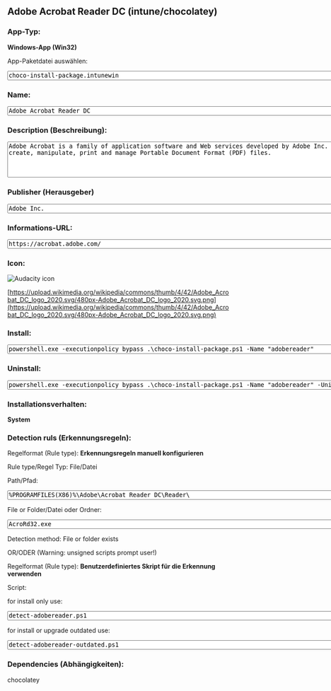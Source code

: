 ## Adobe Acrobat Reader DC (intune/chocolatey)

### App-Typ: 

__Windows-App (Win32)__

App-Paketdatei auswählen:

<textarea name="app"  rows="1" cols="100">
choco-install-package.intunewin</textarea>


### Name:

<textarea name="name"  rows="1" cols="100">
Adobe Acrobat Reader DC</textarea>

### Description (Beschreibung):

<textarea name="description"  rows="5" cols="100">
Adobe Acrobat is a family of application software and Web services developed by Adobe Inc. to view, create, manipulate, print and manage Portable Document Format (PDF) files.</textarea>

### Publisher (Herausgeber)

<textarea name="publisher"  rows="1" cols="100">
Adobe Inc.</textarea>


### Informations-URL:

<textarea name="ifno"  rows="1" cols="100">
https://acrobat.adobe.com/</textarea>

### Icon: 

![Audacity icon](https://upload.wikimedia.org/wikipedia/commons/thumb/4/42/Adobe_Acrobat_DC_logo_2020.svg/120px-Adobe_Acrobat_DC_logo_2020.svg.png)

[https://upload.wikimedia.org/wikipedia/commons/thumb/4/42/Adobe_Acrobat_DC_logo_2020.svg/480px-Adobe_Acrobat_DC_logo_2020.svg.png](https://upload.wikimedia.org/wikipedia/commons/thumb/4/42/Adobe_Acrobat_DC_logo_2020.svg/480px-Adobe_Acrobat_DC_logo_2020.svg.png)

### Install:

<textarea name="install"  rows="1" cols="100">
powershell.exe -executionpolicy bypass .\choco-install-package.ps1 -Name "adobereader"</textarea>


### Uninstall:

<textarea name="uninstall"  rows="1" cols="100">
powershell.exe -executionpolicy bypass .\choco-install-package.ps1 -Name "adobereader" -Uninstall</textarea>

### Installationsverhalten: 

__System__


### Detection ruls (Erkennungsregeln):

Regelformat (Rule type): __Erkennungsregeln manuell konfigurieren__

Rule type/Regel Typ: File/Datei

Path/Pfad:

<textarea name="filepath"  rows="1" cols="100">
%PROGRAMFILES(X86)%\Adobe\Acrobat Reader DC\Reader\</textarea>


File or Folder/Datei oder Ordner: 

<textarea name="filename"  rows="1" cols="100">
AcroRd32.exe</textarea>

Detection method: File or folder exists


OR/ODER (Warning: unsigned scripts prompt user!)

Regelformat (Rule type): __Benutzerdefiniertes Skript für die Erkennung verwenden__

Script:

for install only use:

<textarea name="detectionscript"  rows="1" cols="100">
detect-adobereader.ps1</textarea>

for install or upgrade outdated use:

<textarea name="detectionscript2"  rows="1" cols="100">
detect-adobereader-outdated.ps1</textarea>

### Dependencies (Abhängigkeiten):

chocolatey